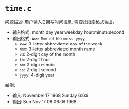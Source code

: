 # `time.c`

问题描述: 用户输入日期与时间信息, 需要按指定格式输出。

- 输入格式: month day year weekday hour:minute:second
- 输出格式: `Www Mmm dd hh:mm:ss yyyy`
    - `Www`: 3-letter abbreviated day of the week
    - `Mmm`: 3-letter abbreviated month name
    - `dd`: 2-digit day of the month
    - `hh`: 2-digit hour
    - `mm`: 2-digit minute
    - `ss`: 2-digit second
    - `yyyy`: 4-digit year

举例:

- 输入: November 17 1968 Sunday 6:6:6
- 输出: Sun Nov 17 06:06:06 1968